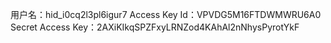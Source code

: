 用户名：hid_i0cq2l3pl6igur7
Access Key Id：VPVDG5M16FTDWMWRU6A0
Secret Access Key：2AXiKIkqSPZFxyLRNZod4KAhAl2nNhysPyrotYkF